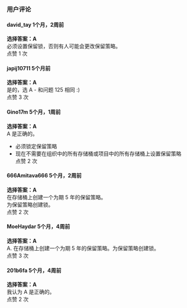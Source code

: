 ### 用户评论

#### david_tay 1个月，2周前
**选择答案：A**  
必须设置保留锁，否则有人可能会更改保留策略。  
点赞 1 次

#### japij10711 5个月前
**选择答案：A**  
是的，选 A - 和问题 125 相同 :)  
点赞 3 次

#### Gino17m 5个月，1周前
**选择答案：A**  
A 是正确的。  
- 必须锁定保留策略  
- 现在不需要在组织中的所有存储桶或项目中的所有存储桶上设置保留策略  
点赞 2 次

#### 666Amitava666 5个月，2周前
**选择答案：A**  
在存储桶上创建一个为期 5 年的保留策略。  
为保留策略创建锁。  
点赞 2 次

#### MoeHaydar 5个月，4周前
**选择答案：A**  
A. 在存储桶上创建一个为期 5 年的保留策略。为保留策略创建锁。  
点赞 3 次

#### 201b6fa 5个月，4周前
**选择答案：A**  
我认为 A 是正确的。  
点赞 2 次
